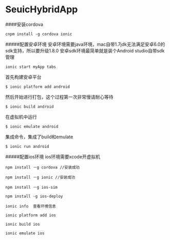 # SeuicHybridApp

####安装cordova

`cnpm install -g cordova ionic`

#####配置安卓环境
安卓环境需要java环境，mac自带1.7jdk无法满足安卓6.0的sdk支持，所以要升级1.8.0
安卓sdk环境最简单就是装个Android studio自带sdk管理

`ionic start myApp tabs`

首先构建安卓平台

`$ ionic platform add android`

然后开始进行打包，这个过程第一次非常慢请耐心等待

`$ ionic build android`

在虚拟机中运行

`$ ionic emulate android`

集成命令，集成了build和emulate


`$ ionic run android `

#####配置ios环境
 ios环境需要xcode开虚拟机

`npm install －g cordova //安装成功`

`npm install －g ionic //安装成功`

`npm install －g ios-sim`

`npm install -g ios-deploy`

`ionic info  查看环境信息`

`ionic platform add ios`

`ionic build ios`

`ionic emulate ios`
